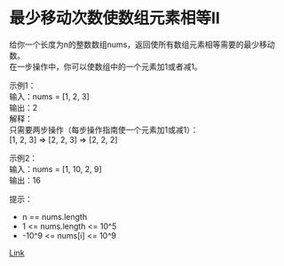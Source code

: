 <h1>最少移动次数使数组元素相等II</h1>

给你一个长度为n的整数数组nums，返回使所有数组元素相等需要的最少移动数。</br>
在一步操作中，你可以使数组中的一个元素加1或者减1。</br>

示例1：</br>
输入：nums = [1, 2, 3]</br>
输出：2</br>
解释：</br>
只需要两步操作（每步操作指南使一个元素加1或减1）：</br>
[1, 2, 3] => [2, 2, 3] => [2, 2, 2]</br>

示例2：</br>
输入：nums = [1, 10, 2, 9]</br>
输出：16</br>

提示：
- n == nums.length
- 1 <= nums.length <= 10^5
- -10^9 <= nums[i] <= 10^9

[Link](https://leetcode.cn/problems/minimum-moves-to-equal-array-elements-ii/)